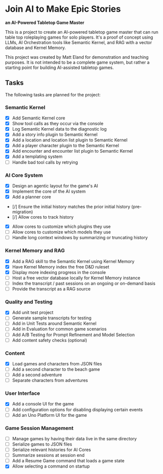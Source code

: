 # Join AI to Make Epic Stories
**an AI-Powered Tabletop Game Master**

This is a project to create an AI-powered tabletop game master that can run table top roleplaying games for solo players. It's a proof of concept using LLMs, AI Orchestration tools like Semantic Kernel, and RAG with a vector database and Kernel Memory.

This project was created by Matt Eland for demonstration and teaching purposes. It is not intended to be a complete game system, but rather a starting point for building AI-assisted tabletop games.

## Tasks

The following tasks are planned for the project:

### Semantic Kernel

- [x] Add Semantic Kernel core
- [x] Show tool calls as they occur via the console
- [x] Log Semantic Kernel data to the diagnostic log
- [x] Add a story info plugin to Semantic Kernel
- [x] Add a location and location list plugin to Semantic Kernel
- [x] Add a player character plugin to the Semantic Kernel
- [x] Add encounter and encounter list plugin to Semantic Kernel
- [x] Add a templating system
- [ ] Handle bad tool calls by retrying

### AI Core System

- [x] Design an agentic layout for the game's AI
- [x] Implement the core of the AI system
- [x] Add a planner core
- [/] Ensure the initial history matches the prior initial history (pre-migration)
- [/] Allow cores to track history
- [x] Allow cores to customize which plugins they use
- [ ] Allow cores to customize which models they use
- [ ] Handle long context windows by summarizing or truncating history

### Kernel Memory and RAG

- [x] Add a RAG skill to the Semantic Kernel using Kernel Memory
- [x] Have Kernel Memory index the free D&D ruleset
- [x] Display more indexing progress in the console
- [ ] Host a free vector database locally for Kernel Memory instance
- [ ] Index the transcript / past sessions on an ongoing or on-demand basis
- [ ] Provide the transcript as a RAG source

### Quality and Testing

- [x] Add unit test project
- [ ] Generate sample transcripts for testing
- [ ] Add in Unit Tests around Semantic Kernel
- [ ] Add in Evaluation for common game scenarios
- [ ] Add A/B Testing for Prompt Refinement and Model Selection
- [ ] Add content safety checks (optional)

### Content

- [x] Load games and characters from JSON files
- [ ] Add a second character to the beach game
- [ ] Add a second adventure
- [ ] Separate characters from adventures

### User Interface

- [x] Add a console UI for the game
- [ ] Add configuration options for disabling displaying certain events
- [ ] Add an Uno Platform UI for the game

### Game Session Management

- [ ] Manage games by having their data live in the same directory
- [ ] Serialize games to JSON files
- [ ] Serialize relevant histories for AI Cores
- [ ] Summarize sessions at session end
- [ ] Add a Resume Game command that loads a game state
- [x] Allow selecting a command on startup
